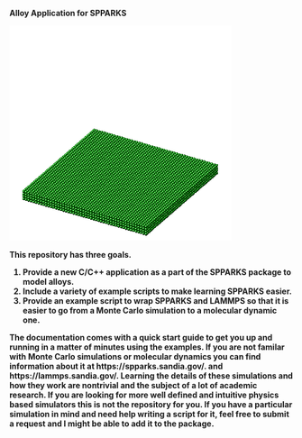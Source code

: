 <b>Alloy Application for SPPARKS<b>

![Nanorods](doc/doc_dependencies/movie.gif)

This repository has three goals. 

<ol>
<li>Provide a new C/C++ application as a part of the SPPARKS package to model alloys.</li>

<li>Include a variety of example scripts to make learning SPPARKS easier.</li>

<li>Provide an example script to wrap SPPARKS and LAMMPS so that it is easier to go from a Monte Carlo simulation to a molecular dynamic one.  </li>
</ol>

<p>
The documentation comes with a quick start guide to get you up and running in a matter of minutes using the examples.  If you are not familar with Monte Carlo simulations or molecular dynamics you can find information about it at https://spparks.sandia.gov/. and https://lammps.sandia.gov/. Learning the details of these simulations and how they work are nontrivial and the subject of a lot of academic research. If you are looking for more well defined and intuitive physics based simulators this is not the repository for you. If you have a particular simulation in mind and need help writing a script for it, feel free to submit a request and I might be able to add it to the package. 
</p>